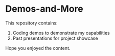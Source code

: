 # Demos-and-More
This repository contains: 
1. Coding demos to demonstrate my capabilities
2. Past presentations for project showcase

Hope you enjoyed the content.
